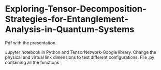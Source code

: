 # Exploring-Tensor-Decomposition-Strategies-for-Entanglement-Analysis-in-Quantum-Systems

Pdf with the presentation.

Jupyter notebook in Python and TensorNetwork-Google library. Change the physical and virtual link dimensions to test different configurations.
File .py containing all the functions
